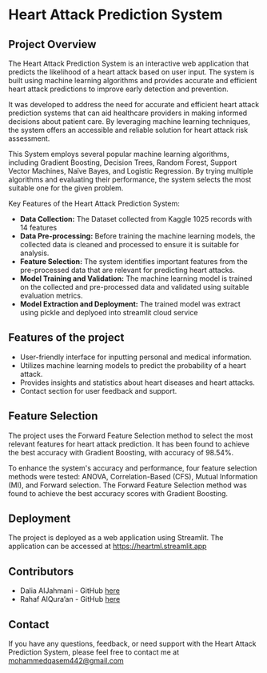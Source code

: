 # Heart Attack Prediction System

## Project Overview

The Heart Attack Prediction System is an interactive web application that predicts the likelihood of a heart attack based on user input. The system is built using machine learning algorithms and provides accurate and efficient heart attack predictions to improve early detection and prevention.

It was developed to address the need for accurate and efficient heart attack prediction systems that can aid healthcare providers in making informed decisions about patient care. By leveraging machine learning techniques, the system offers an accessible and reliable solution for heart attack risk assessment.

This System employs several popular machine learning algorithms, including Gradient Boosting, Decision Trees, Random Forest, Support Vector Machines, Naïve Bayes, and Logistic Regression. By trying multiple algorithms and evaluating their performance, the system selects the most suitable one for the given problem.

Key Features of the Heart Attack Prediction System:
- **Data Collection:** The Dataset collected from Kaggle 1025 records with 14 features
- **Data Pre-processing:** Before training the machine learning models, the collected data is cleaned and processed to ensure it is suitable for analysis.
- **Feature Selection:** The system identifies important features from the pre-processed data that are relevant for predicting heart attacks.
- **Model Training and Validation:** The machine learning model is trained on the collected and pre-processed data and validated using suitable evaluation metrics.
- **Model Extraction and Deployment:** The trained model was extract using pickle and deplyoed into streamlit cloud service 


## Features of the project

- User-friendly interface for inputting personal and medical information.
- Utilizes machine learning models to predict the probability of a heart attack.
- Provides insights and statistics about heart diseases and heart attacks.
- Contact section for user feedback and support.


## Feature Selection
The project uses the Forward Feature Selection method to select the most relevant features for heart attack prediction. It has been found to achieve the best accuracy with Gradient Boosting, with accuracy of 98.54%.

To enhance the system's accuracy and performance, four feature selection methods were tested: ANOVA, Correlation-Based (CFS), Mutual Information (MI), and Forward selection. The Forward Feature Selection method was found to achieve the best accuracy scores with Gradient Boosting.

## Deployment

The project is deployed as a web application using Streamlit. The application can be accessed at https://heartml.streamlit.app

## Contributors
- Dalia AlJahmani - GitHub [here](https://github.com/Dalia2810)
- Rahaf AlQura’an - GitHub [here](https://github.com/Rahafrsq)


## Contact
If you have any questions, feedback, or need support with the Heart Attack Prediction System, please feel free to contact me at mohammedqasem442@gmail.com


